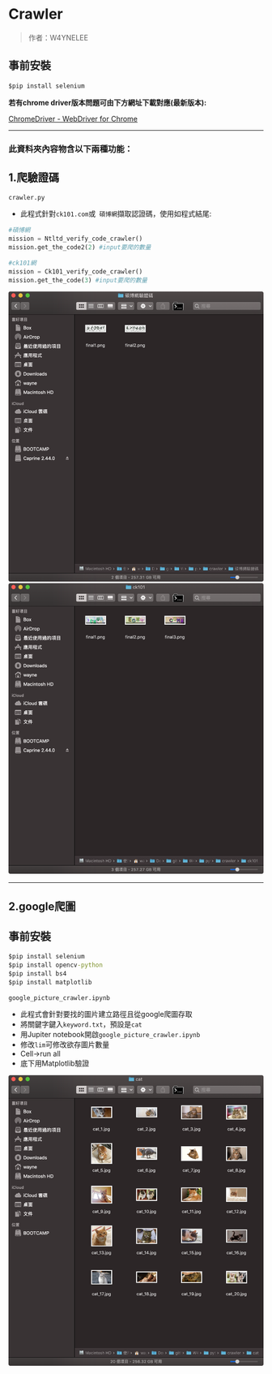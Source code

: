 # Crawler

> 作者：W4YNELEE

## 事前安裝

```cmd
$pip install selenium
```

**若有chrome driver版本問題可由下方網址下載對應(最新版本):**

[ChromeDriver - WebDriver for Chrome](https://chromedriver.chromium.org/)

***

### 此資料夾內容物含以下兩種功能：

## 1.爬驗證碼
```
crawler.py
```

* 此程式針對`ck101.com`或` 碩博網`擷取認證碼，使用如程式結尾:

```python
#碩博網
mission = Ntltd_verify_code_crawler()
mission.get_the_code2(2) #input要爬的數量
```

```python
#ck101網
mission = Ck101_verify_code_crawler()
mission.get_the_code(3) #input要爬的數量
```
![圖片](img2.png "result")
<br>
![圖片](img3.png "result")

***

## 2.google爬圖
## 事前安裝

```cmd
$pip install selenium
$pip install opencv-python
$pip install bs4
$pip install matplotlib
```

```
google_picture_crawler.ipynb
```

* 此程式會針對要找的圖片建立路徑且從google爬圖存取
* 將關鍵字鍵入`keyword.txt`，預設是`cat`
* 用Jupiter notebook開啟`google_picture_crawler.ipynb`
* 修改`lim`可修改欲存圖片數量
* Cell->run all
* 底下用Matplotlib驗證


![圖片](img1.png "result")
